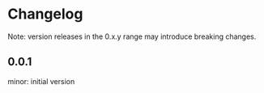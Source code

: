 # Changelog  

Note: version releases in the 0.x.y range may introduce breaking changes.

## 0.0.1  

minor: initial version

